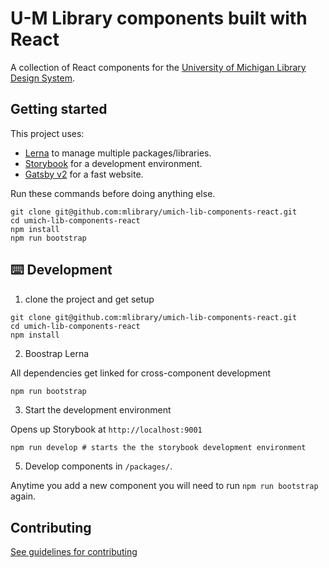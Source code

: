 # U-M Library components built with React

A collection of React components for the [University of Michigan Library Design System](https://mlibrary.github.io/umich-lib-components-react/).

## Getting started

This project uses:
- [Lerna](https://lernajs.io/) to manage multiple packages/libraries.
- [Storybook](https://storybook.js.org/) for a development environment.
- [Gatsby v2](https://www.gatsbyjs.org/) for a fast website.

Run these commands before doing anything else.
```
git clone git@github.com:mlibrary/umich-lib-components-react.git
cd umich-lib-components-react
npm install
npm run bootstrap
```

## ⌨️ Development

1. clone the project and get setup
```
git clone git@github.com:mlibrary/umich-lib-components-react.git
cd umich-lib-components-react
npm install
```

2. Boostrap Lerna

All dependencies get linked for cross-component development
```sh
npm run bootstrap
```

3. Start the development environment

Opens up Storybook at `http://localhost:9001`
```
npm run develop # starts the the storybook development environment
```

5. Develop components in `/packages/`.

Anytime you add a new component you will need to run `npm run bootstrap` again.

## Contributing

[See guidelines for contributing](https://github.com/mlibrary/umich-lib-components-react/blob/master/CONTRIBUTING.md)
